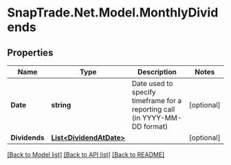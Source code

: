 # SnapTrade.Net.Model.MonthlyDividends

## Properties

Name | Type | Description | Notes
------------ | ------------- | ------------- | -------------
**Date** | **string** | Date used to specify timeframe for a reporting call (in YYYY-MM-DD format) | [optional] 
**Dividends** | [**List&lt;DividendAtDate&gt;**](DividendAtDate.md) |  | [optional] 

[[Back to Model list]](../README.md#documentation-for-models) [[Back to API list]](../README.md#documentation-for-api-endpoints) [[Back to README]](../README.md)

